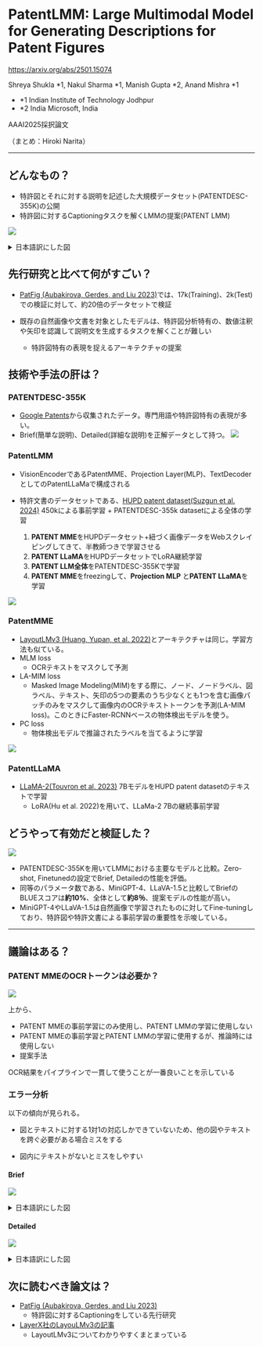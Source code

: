 PatentLMM: Large Multimodal Model for Generating Descriptions for Patent Figures
===

https://arxiv.org/abs/2501.15074

Shreya Shukla *1, Nakul Sharma *1, Manish Gupta *2, Anand Mishra *1
- *1 Indian Institute of Technology Jodhpur
- *2 India Microsoft, India

AAAI2025採択論文

（まとめ：Hiroki Narita）

---

## どんなもの？

- 特許図とそれに対する説明を記述した大規模データセット(PATENTDESC-355K)の公開
- 特許図に対するCaptioningタスクを解くLMMの提案(PATENT LMM)

![](patentLMM_2501.15074/figure1.png)
<details><summary> 日本語訳にした図 </summary>

![](patentLMM_2501.15074/figure1_ja.png)

</details>

## 先行研究と比べて何がすごい？

- [PatFig (Aubakirova, Gerdes, and Liu 2023)](https://arxiv.org/abs/2309.08379)では、17k(Training)、2k(Test)での検証に対して、約20倍のデータセットで検証

- 既存の自然画像や文書を対象としたモデルは、特許図分析特有の、数値注釈や矢印を認識して説明文を生成するタスクを解くことが難しい
    - 特許図特有の表現を捉えるアーキテクチャの提案


## 技術や手法の肝は？

### PATENTDESC-355K
- [Google Patents](https://patents.google.com/)から収集されたデータ。専門用語や特許図特有の表現が多い。
- Brief(簡単な説明)、Detailed(詳細な説明)を正解データとして持つ。
![](patentLMM_2501.15074/appendixA-figure4,5.png)

### PatentLMM
- VisionEncoderであるPatentMME、Projection Layer(MLP)、TextDecoderとしてのPatentLLaMaで構成される
- 特許文書のデータセットである、[HUPD patent dataset(Suzgun et al. 2024)](https://arxiv.org/abs/2207.04043) 450kによる事前学習 + PATENTDESC-355k datasetによる全体の学習
    
    1. **PATENT MME**をHUPDデータセット+紐づく画像データをWebスクレイピングしてきて、半教師つきで学習させる
    2. **PATENT LLaMA**をHUPDデータセットでLoRA継続学習
    3. **PATENT LLM全体**をPATENTDESC-355Kで学習
    4. **PATENT MME**をfreezingして、**Projection MLP** と**PATENT LLaMA**を学習

![](patentLMM_2501.15074/figure3.png)

### PatentMME
- [LayoutLMv3 (Huang, Yupan, et al. 2022)](https://arxiv.org/abs/2204.08387)とアーキテクチャは同じ。学習方法も似ている。
- MLM loss
    - OCRテキストをマスクして予測
- LA-MIM loss
    - Masked Image Modeling(MIM)をする際に、ノード、ノードラベル、図ラベル、テキスト、矢印の5つの要素のうち少なくとも1つを含む画像パッチのみをマスクして画像内のOCRテキストトークンを予測(LA-MIM loss)。このときにFaster-RCNNベースの物体検出モデルを使う。
- PC loss
    - 物体検出モデルで推論されたラベルを当てるように学習

![](patentLMM_2501.15074/figure2.png)

### PatentLLaMA
- [LLaMA-2(Touvron et al. 2023)](https://arxiv.org/abs/2307.09288) 7BモデルをHUPD patent datasetのテキストで学習
    - LoRA(Hu et al. 2022)を用いて、LLaMa-2 7Bの継続事前学習

## どうやって有効だと検証した？
![](patentLMM_2501.15074/Table2.png)
- PATENTDESC-355Kを用いてLMMにおける主要なモデルと比較。Zero-shot, Finetunedの設定でBrief, Detailedの性能を評価。
- 同等のパラメータ数である、MiniGPT-4、LLaVA-1.5と比較してBriefのBLUEスコアは**約10%**、全体として**約8％**、提案モデルの性能が高い。
- MiniGPT-4やLLaVA-1.5は自然画像で学習されたものに対してFine-tuningしており、特許図や特許文書による事前学習の重要性を示唆している。

---

## 議論はある？

### PATENT MMEのOCRトークンは必要か？
![](patentLMM_2501.15074/Table4.png)

上から、

- PATENT MMEの事前学習にのみ使用し、PATENT LMMの学習に使用しない
- PATENT MMEの事前学習とPATENT LMMの学習に使用するが、推論時には使用しない
- 提案手法

OCR結果をパイプラインで一貫して使うことが一番良いことを示している

### エラー分析
以下の傾向が見られる。

- 図とテキストに対する1対1の対応しかできていないため、他の図やテキストを跨ぐ必要がある場合ミスをする

- 図内にテキストがないとミスをしやすい

#### Brief
![](patentLMM_2501.15074/Appendix-Figure15.png)

<details><summary> 日本語訳にした図 </summary>

![](patentLMM_2501.15074/Appendix-Figure15_ja.png)

</details>

#### Detailed
![](patentLMM_2501.15074/Appendix-Figure17.png)

<details><summary> 日本語訳にした図 </summary>

![](patentLMM_2501.15074/Appendix-Figure17_ja.png)

</details>

## 次に読むべき論文は？

- [PatFig (Aubakirova, Gerdes, and Liu 2023)](https://arxiv.org/abs/2309.08379)
    - 特許図に対するCaptioningをしている先行研究
- [LayerX社のLayouLMv3の記事](https://tech.layerx.co.jp/entry/2023/10/02/132854)
    - LayoutLMv3についてわかりやすくまとまっている